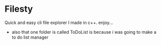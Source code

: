 # Filesty
Quick and easy cli file explorer I made in c++. enjoy...

* also that one folder is called ToDoList is because i was going to make a to do list manager
